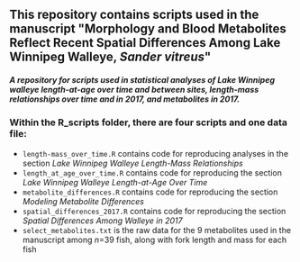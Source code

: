 ## This repository contains scripts used in the manuscript "Morphology and Blood Metabolites Reflect Recent Spatial Differences Among Lake Winnipeg Walleye, *Sander vitreus*"
##### A repository for scripts used in statistical analyses of Lake Winnipeg walleye length-at-age over time and between sites, length-mass relationships over time and in 2017, and metabolites in 2017. 

### Within the R_scripts folder, there are four scripts and one data file:
  - `length-mass_over_time.R` contains code for reproducing analyses in the section *Lake Winnipeg Walleye Length-Mass Relationships*
  - `length_at_age_over_time.R` contains code for reproducing the section *Lake Winnipeg Walleye Length-at-Age Over Time*
  - `metabolite_differences.R` contains code for reproducing the section *Modeling Metabolite Differences*
  - `spatial_differences_2017.R` contains code for reproducing the section *Spatial Differences Among Walleye in 2017*
  - `select_metabolites.txt` is the raw data for the 9 metabolites used in the manuscript among *n*=39 fish, along with fork length and mass for each fish
